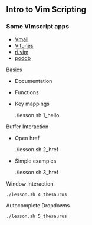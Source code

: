 
## Intro to Vim Scripting 


### Some Vimscript apps

* [Vmail](http://danielchoi.com/software/vmail.html)
* [Vitunes](http://danielchoi.com/software/vitunes.html)
* [ri.vim](http://danielchoi.com/software/ri_vim.html)
* [poddb](http://danielchoi.com/software/poddb_client.html)

Basics

* Documentation 
* Functions
* Key mappings

    ./lesson.sh 1_hello
    

Buffer Interaction
  
* Open href 

    ./lesson.sh 2_href

* Simple examples

    ./lesson.sh 3_href


Window Interaction

    ./lesson.sh 4_thesaurus

Autocomplete Dropdowns

    ./lesson.sh 5_thesaurus

